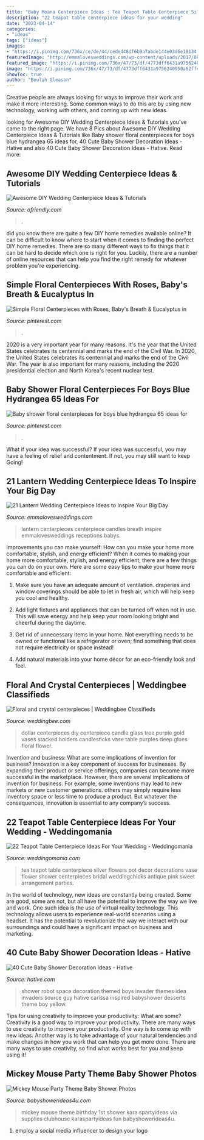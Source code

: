 ```yaml
---
title: "Baby Moana Centerpiece Ideas : Tea Teapot Table Centerpiece Silver Flowers Pot Decor Decorations Vase Flower Shower Centerpieces Bridal Weddingchicks Antique Pink Sweet Arrangement Parties"
description: "22 teapot table centerpiece ideas for your wedding"
date: "2023-04-14"
categories:
- "ideas"
tags: ["ideas"]
images:
- "https://i.pinimg.com/736x/ce/de/44/cede448df6b9a7abde144e03d6e18134.jpg"
featuredImage: "http://emmalovesweddings.com/wp-content/uploads/2017/08/vintage-lantern-wedding-centerpieces-with-candles-and-babys-breath.jpg"
featured_image: "https://i.pinimg.com/736x/47/73/df/4773dff6431a9756240950a62ffe31fc.jpg"
image: "https://i.pinimg.com/736x/47/73/df/4773dff6431a9756240950a62ffe31fc.jpg"
ShowToc: true
author: "Beulah Gleason"
---
```



Creative people are always looking for ways to improve their work and make it more interesting. Some common ways to do this are by using new technology, working with others, and coming up with new ideas.

	

		
looking for Awesome DIY Wedding Centerpiece Ideas &amp; Tutorials you've came to the right page. We have 8 Pics about Awesome DIY Wedding Centerpiece Ideas &amp; Tutorials like Baby shower floral centerpieces for boys blue hydrangea 65 ideas for, 40 Cute Baby Shower Decoration Ideas - Hative and also 40 Cute Baby Shower Decoration Ideas - Hative. Read more:
		
    
## Awesome DIY Wedding Centerpiece Ideas &amp; Tutorials

<img loading=lazy src="https://ofriendly.com/wp-content/uploads/2016/11/37-diy-wedding-centerpiece-ideas.jpg" onerror="this.onerror=null;this.src='https://tse4.mm.bing.net/th?id=OIP.VbU6RrteHJlXaIyQjSkytwHaLH&amp;pid=15.1';" alt="Awesome DIY Wedding Centerpiece Ideas &amp; Tutorials">

_Source: ofriendly.com_

>. 

	

did you know there are quite a few DIY home remedies available online?
It can be difficult to know where to start when it comes to finding the perfect DIY home remedies. There are so many different ways to fix things that it can be hard to decide which one is right for you. Luckily, there are a number of online resources that can help you find the right remedy for whatever problem you're experiencing.

    
## Simple Floral Centerpieces With Roses, Baby&#039;s Breath &amp; Eucalyptus In

<img loading=lazy src="https://i.pinimg.com/736x/ce/de/44/cede448df6b9a7abde144e03d6e18134.jpg" onerror="this.onerror=null;this.src='https://tse1.mm.bing.net/th?id=OIP.sioMDK1phOb_3TzgeNE97QHaLH&amp;pid=15.1';" alt="Simple Floral Centerpieces with Roses, Baby&#039;s Breath &amp; Eucalyptus in">

_Source: pinterest.com_

>. 

	

2020 is a very important year for many reasons. It's the year that the United States celebrates its centennial and marks the end of the Civil War.
In 2020, the United States celebrates its centennial and marks the end of the Civil War. The year is also important for many reasons, including the 2020 presidential election and North Korea's recent nuclear test.

    
## Baby Shower Floral Centerpieces For Boys Blue Hydrangea 65 Ideas For

<img loading=lazy src="https://i.pinimg.com/736x/47/73/df/4773dff6431a9756240950a62ffe31fc.jpg" onerror="this.onerror=null;this.src='https://tse3.mm.bing.net/th?id=OIP.dI8L-ftjrF74fia7Mu8FhwAAAA&amp;pid=15.1';" alt="Baby shower floral centerpieces for boys blue hydrangea 65 ideas for">

_Source: pinterest.com_

>. 

	

What if your idea was successful?
If your idea was successful, you may have a feeling of relief and contentment. If not, you may still want to keep Going!

    
## 21 Lantern Wedding Centerpiece Ideas To Inspire Your Big Day

<img loading=lazy src="http://emmalovesweddings.com/wp-content/uploads/2017/08/vintage-lantern-wedding-centerpieces-with-candles-and-babys-breath.jpg" onerror="this.onerror=null;this.src='https://tse4.mm.bing.net/th?id=OIP.mH7EAGwgHFp8VrFj_MVPgwHaLG&amp;pid=15.1';" alt="21 Lantern Wedding Centerpiece Ideas to Inspire Your Big Day">

_Source: emmalovesweddings.com_

>lantern centerpieces centerpiece candles breath inspire emmalovesweddings receptions babys. 

	

Improvements you can make yourself: How can you make your home more comfortable, stylish, and energy efficient?
When it comes to making your home more comfortable, stylish, and energy efficient, there are a few things you can do on your own. Here are some easy tips to make your home more comfortable and efficient: 
1. Make sure you have an adequate amount of ventilation. draperies and window coverings should be able to let in fresh air, which will help keep you cool and healthy.

2. Add light fixtures and appliances that can be turned off when not in use. This will save energy and help keep your room looking bright and cheerful during the daytime.

3. Get rid of unnecessary items in your home. Not everything needs to be owned or functional like a refrigerator or oven; find something that does not require electricity or space instead!

4. Add natural materials into your home décor for an eco-friendly look and feel.

    
## Floral And Crystal Centerpieces | Weddingbee Classifieds

<img loading=lazy src="http://www.weddingbee.com/wp-content/uploads/awpcp/DSC05462.jpg" onerror="this.onerror=null;this.src='https://tse1.mm.bing.net/th?id=OIP.3Wi2sRnuuJbDlHNwEImCvwHaNJ&amp;pid=15.1';" alt="Floral and crystal centerpieces | Weddingbee Classifieds">

_Source: weddingbee.com_

>dollar centerpieces diy centerpiece candle glass tree purple gold vases stacked holders candlesticks vase table purples deep glues floral flower. 

	

Invention and business: What are some implications of invention for business?
Innovation is a key component of success for businesses. By expanding their product or service offerings, companies can become more successful in the marketplace. However, there are several implications of invention for business. For example, some inventions may lead to new markets or new customer generations. others may simply require less inventory space or less time to produce a product. But whatever the consequences, innovation is essential to any company’s success.

    
## 22 Teapot Table Centerpiece Ideas For Your Wedding - Weddingomania

<img loading=lazy src="http://i.weddingomania.com/2016/04/22-Teapot-Table-Centerpiece-Ideas-For-Your-Wedding.jpg" onerror="this.onerror=null;this.src='https://tse3.mm.bing.net/th?id=OIP.tISs7jUFx3vOY3B6rOlclwAAAA&amp;pid=15.1';" alt="22 Teapot Table Centerpiece Ideas For Your Wedding - Weddingomania">

_Source: weddingomania.com_

>tea teapot table centerpiece silver flowers pot decor decorations vase flower shower centerpieces bridal weddingchicks antique pink sweet arrangement parties. 

	

In the world of technology, new ideas are constantly being created. Some are good, some are not, but all have the potential to improve the way we live and work. One such idea is the use of virtual reality technology. This technology allows users to experience real-world scenarios using a headset. It has the potential to revolutionize the way we interact with our surroundings and could have a significant impact on business and marketing.

    
## 40 Cute Baby Shower Decoration Ideas - Hative

<img loading=lazy src="https://hative.com/wp-content/uploads/2014/02/baby-shower-ideas/robot-baby-shower-idea-4.jpg" onerror="this.onerror=null;this.src='https://tse3.mm.bing.net/th?id=OIP.bryQjwEvK-K2WVkPwtMahQHaLH&amp;pid=15.1';" alt="40 Cute Baby Shower Decoration Ideas - Hative">

_Source: hative.com_

>shower robot space decoration themed boys invader themes idea invaders source guy hative carissa inspired babyshower desserts theme boy yellow. 

	

Tips for using creativity to improve your productivity: What are some?
Creativity is a good way to improve your productivity. There are many ways to use creativity to improve your productivity. One way is to come up with new ideas. Another way is to take advantage of your natural tendencies and make changes in how you work that can help you get more done. There are many ways to use creativity, so find what works best for you and keep using it!

    
## Mickey Mouse Party Theme Baby Shower Photos

<img loading=lazy src="https://babyshowerideas4u.com/wp-content/uploads/2014/01/23.jpg" onerror="this.onerror=null;this.src='https://tse2.mm.bing.net/th?id=OIP.KXwDXspXG1jmkBMLHOP5QgHaLI&amp;pid=15.1';" alt="Mickey Mouse Party Theme Baby Shower Photos">

_Source: babyshowerideas4u.com_

>mickey mouse theme birthday 1st shower kara spartyideas via supplies clubhouse karaspartyideas fun babyshowerideas4u. 

	

1. employ a social media influencer to design your logo 

